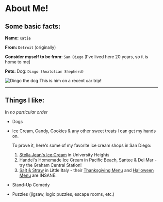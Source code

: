 # About Me!
## Some basic facts:

**Name:** `Katie`

**From:** `Detroit` (originally)

**Consider myself to be from:** `San Diego` (I've lived here 20 years, so it is home to me)

**Pets:** Dog: `Dingo (Anatolian Shepherd)`

![Dingo the dog](https://lh4.googleusercontent.com/VrSU636dLR1iwqVKS0oztP0Hn0cAoTiFBfVcUDFB515SYLiupFz97VfLv-fmS0uBed0=w2400)
This is him on a recent car trip!

---

## Things I like:
In *no particular order*

* Dogs
* Ice Cream, Candy, Cookies & any other sweet treats I can get my hands on.
  
  To prove it, here's some of my favorite ice cream shops in San Diego:
  1. [Stella Jean's Ice Cream](https://postmates.com/store/stella-jeans-ice-cream/N8jsRY9_RBSfiCM--UdQkg) in University Heights
  2. [Handel's Homemade Ice Cream](https://handelsicecream.com/) in Pacific Beach, Santee & Del Mar - try the Graham Central Station!
  3. [Salt & Straw](https://saltandstraw.com/pages/flavors) in Little Italy - their [Thanksgiving Menu](https://www.tastingtable.com/1097763/every-salt-straw-2022-thanksgiving-ice-cream-flavor-ranked/) and [Halloween Menu](https://theresandiego.com/salt-straw-ice-scream-halloween/) are INSANE.

* Stand-Up Comedy
* Puzzles (jigsaw, logic puzzles, escape rooms, etc.)


